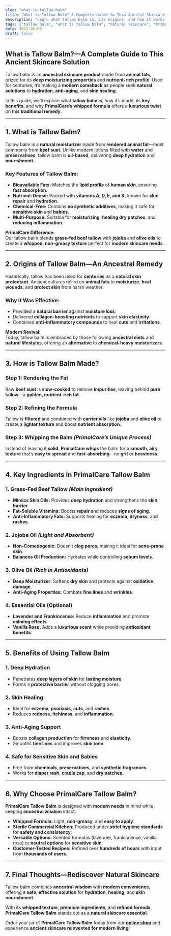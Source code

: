 ```yaml
---
slug: "what-is-tallow-balm"
title: "What is Tallow Balm?—A Complete Guide to This Ancient Skincare Solution"
description: "Learn what tallow balm is, its origins, and how it works as a natural moisturizer. Discover why PrimalCare’s whipped tallow balm is a modern take on this ancestral remedy."
tags: ["tallow balm", "what is tallow balm", "natural skincare", "PrimalCare"]
date: 2025-02-09
draft: false
---
```


## What is Tallow Balm?—A Complete Guide to This Ancient Skincare Solution  
Tallow balm is an **ancestral skincare product** made from **animal fats**, prized for its **deep moisturizing properties** and **nutrient-rich profile**. Used for centuries, it’s making a **modern comeback** as people seek **natural solutions** to **hydration**, **anti-aging**, and **skin healing**.  

In this guide, we’ll explore what **tallow balm is**, how it’s made, its **key benefits**, and why **PrimalCare’s whipped formula** offers a **luxurious twist** on this **traditional remedy**.  

---

## **1. What is Tallow Balm?**  
Tallow balm is a **natural moisturizer** made from **rendered animal fat**—most commonly from **beef suet**. Unlike modern lotions filled with **water** and **preservatives**, tallow balm is **oil-based**, delivering **deep hydration** and **nourishment**.  

### **Key Features of Tallow Balm:**  
- **Bioavailable Fats:** Matches the **lipid profile** of **human skin**, ensuring **fast absorption**.  
- **Nutrient-Dense:** Packed with **vitamins A, D, E, and K**, known for **skin repair** and **hydration**.  
- **Chemical-Free:** Contains **no synthetic additives**, making it safe for **sensitive skin** and **babies**.  
- **Multi-Purpose:** Suitable for **moisturizing**, **healing dry patches**, and **reducing inflammation**.  

**PrimalCare Difference:**  
Our tallow balm blends **grass-fed beef tallow** with **jojoba** and **olive oils** to create a **whipped, non-greasy texture** perfect for **modern skincare needs**.  

---

## **2. Origins of Tallow Balm—An Ancestral Remedy**  
Historically, tallow has been used for **centuries** as a **natural skin protectant**. Ancient cultures relied on **animal fats** to **moisturize**, **heal wounds**, and **protect skin** from harsh weather.  

### **Why It Was Effective:**  
- Provided a **natural barrier** against **moisture loss**.  
- Delivered **collagen-boosting nutrients** to support **skin elasticity**.  
- Contained **anti-inflammatory compounds** to heal **cuts** and **irritations**.  

**Modern Revival:**  
Today, tallow balm is embraced by those following **ancestral diets** and **natural lifestyles**, offering an **alternative** to **chemical-heavy moisturizers**.  

---

## **3. How is Tallow Balm Made?**  
### **Step 1: Rendering the Fat**  
Raw **beef suet** is **slow-cooked** to remove **impurities**, leaving behind **pure tallow**—a **golden, nutrient-rich fat**.  

### **Step 2: Refining the Formula**  
Tallow is **filtered** and combined with **carrier oils** like **jojoba** and **olive oil** to create a **lighter texture** and boost **nutrient absorption**.  

### **Step 3: Whipping the Balm** *(PrimalCare’s Unique Process)*  
Instead of leaving it **solid**, **PrimalCare whips** the balm for a **smooth, airy texture** that’s **easy to spread** and **fast-absorbing**—no **grit** or **heaviness**.  

---

## **4. Key Ingredients in PrimalCare Tallow Balm**  
### **1. Grass-Fed Beef Tallow** *(Main Ingredient)*  
- **Mimics Skin Oils:** Provides **deep hydration** and strengthens the **skin barrier**.  
- **Fat-Soluble Vitamins:** Boosts **repair** and reduces **signs of aging**.  
- **Anti-Inflammatory Fats:** Supports healing for **eczema**, **dryness**, and **rashes**.  

### **2. Jojoba Oil** *(Light and Absorbent)*  
- **Non-Comedogenic:** Doesn’t **clog pores**, making it ideal for **acne-prone skin**.  
- **Balances Oil Production:** Hydrates while controlling **sebum levels**.  

### **3. Olive Oil** *(Rich in Antioxidants)*  
- **Deep Moisturizer:** Softens **dry skin** and protects against **oxidative damage**.  
- **Anti-Aging Properties:** Combats **fine lines** and **wrinkles**.  

### **4. Essential Oils (Optional)**  
- **Lavender and Frankincense:** Reduce **inflammation** and promote **calming effects**.  
- **Vanilla Rose:** Adds a **luxurious scent** while providing **antioxidant benefits**.  

---

## **5. Benefits of Using Tallow Balm**  
### **1. Deep Hydration**  
- Penetrates **deep layers of skin** for **lasting moisture**.  
- Forms a **protective barrier** without clogging pores.  

### **2. Skin Healing**  
- Ideal for **eczema**, **psoriasis**, **cuts**, and **rashes**.  
- Reduces **redness**, **itchiness**, and **inflammation**.  

### **3. Anti-Aging Support**  
- Boosts **collagen production** for **firmness** and **elasticity**.  
- Smooths **fine lines** and improves **skin tone**.  

### **4. Safe for Sensitive Skin and Babies**  
- Free from **chemicals**, **preservatives**, and **synthetic fragrances**.  
- Works for **diaper rash**, **cradle cap**, and **dry patches**.  

---

## **6. Why Choose PrimalCare Tallow Balm?**  
**PrimalCare Tallow Balm** is designed with **modern needs** in mind while keeping **ancestral wisdom** intact:  
- **Whipped Formula:** Light, **non-greasy**, and **easy to apply**.  
- **Sterile Commercial Kitchen:** Produced under **strict hygiene standards** for **safety and consistency**.  
- **Versatile Options:** Scented formulas (lavender, frankincense, vanilla rose) or **neutral options** for **sensitive skin**.  
- **Customer-Tested Recipes:** Refined over **hundreds of hours** with input from **thousands of users**.  

---

## **7. Final Thoughts—Rediscover Natural Skincare**  
Tallow balm combines **ancestral wisdom** with **modern convenience**, offering a **safe, effective solution** for **hydration**, **healing**, and **skin nourishment**.  

With its **whipped texture**, **premium ingredients**, and **refined formula**, **PrimalCare Tallow Balm** stands out as a **natural skincare essential**.  

Order your jar of **PrimalCare Tallow Balm** today from our **[online shop](/shop)** and experience **ancient skincare reinvented for modern living**!  
